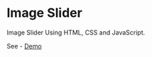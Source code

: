 # Image Slider

Image Slider Using HTML, CSS and JavaScript.

See - <a href='https://manishdev20.github.io/Web-Development/Image%20Slider/'>Demo<a/>
